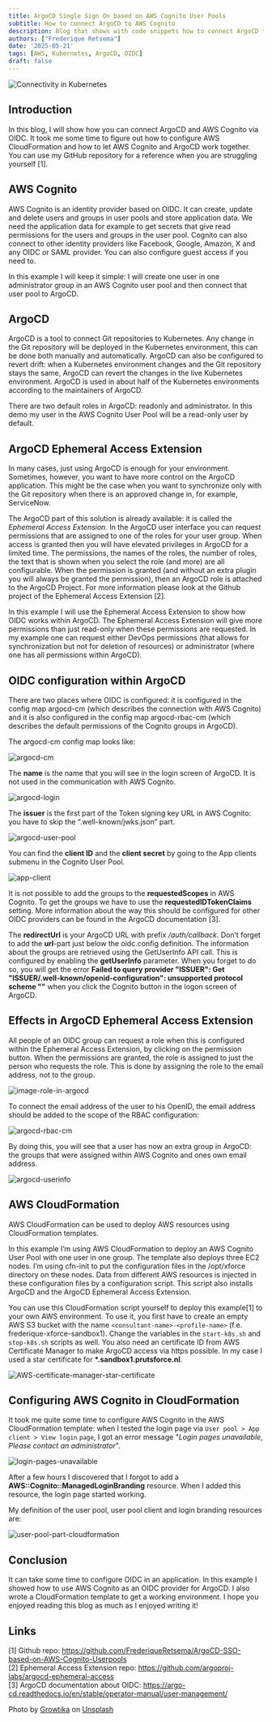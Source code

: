 ```yaml
---
title: ArgoCD Single Sign On based on AWS Cognito User Pools
subtitle: How to connect ArgoCD to AWS Cognito
description: Blog that shows with code snippets how to connect ArgoCD to AWS Cognito
authors: ["Frederique Retsema"]
date: '2025-05-21'
tags: [AWS, Kubernetes, ArgoCD, OIDC]
draft: false
---
```


![Connectivity in Kubernetes](./growtika-ZfVyuV8l7WU-unsplash.jpg)

## Introduction

In this blog, I will show how you can connect ArgoCD and AWS Cognito via OIDC.
It took me some time to figure out how to configure AWS CloudFormation and how
to let AWS Cognito and ArgoCD work together. You can use my GitHub repository
for a reference when you are struggling yourself [1].

## AWS Cognito

AWS Cognito is an identity provider based on OIDC. It can create, update and
delete users and groups in user pools and store application data. We need the
application data for example to get secrets that give read permissions for the
users and groups in  the user pool. Cognito can also connect to other identity
providers like Facebook, Google, Amazon, X and any OIDC or SAML provider. You
can also configure guest access if you need to.

In this example I will keep it simple: I will create one user in one
administrator group in an AWS Cognito user pool and then connect that user pool
to ArgoCD.

## ArgoCD

ArgoCD is a tool to connect Git repositories to Kubernetes. Any change in the
Git repository will be deployed in the Kubernetes environment, this can be done
both manually and automatically. ArgoCD can also be configured to revert drift:
when a Kubernetes environment changes and the Git repository stays the same,
ArgoCD can revert the changes in the live Kubernetes environment. ArgoCD is
used in about half of the Kubernetes environments according to the maintainers
of ArgoCD.

There are two default roles in ArgoCD: readonly and administrator. In this demo
my user in the AWS Cognito User Pool will be a read-only user by default.

## ArgoCD Ephemeral Access Extension

In many cases, just using ArgoCD is enough for your environment. Sometimes,
however, you want to have more control on the ArgoCD application. This might
be the case when you want to synchronize only with the Git repository when
there is an approved change in, for example, ServiceNow.

The ArgoCD part of this solution is already available: it is called the
_Ephemeral Access Extension_. In the ArgoCD user interface you can request
permissions that are assigned to one of the roles for your user group. When
access is granted then you will have elevated privileges in ArgoCD for a
limited time. The permissions, the names of the roles, the number of roles, the
text that is shown when you select the role (and more) are all configurable.
When the permission is granted (and without an extra plugin you will always be
granted the permission), then an ArgoCD role is attached to the ArgoCD Project.
For more information please look at the Github project of the Ephemeral Access
Extension [2].

In this example I will use the Ephemeral Access Extension to show how OIDC works
within ArgoCD. The Ephemeral Access Extension will give more permissions than
just read-only when these permissions are requested. In my example one can
request either DevOps permissions (that allows for synchronization but not for
deletion of resources) or administrator (where one has all permissions within
ArgoCD).

## OIDC configuration within ArgoCD

There are two places where OIDC is configured: it is configured in the config
map argocd-cm (which describes the connection with AWS Cognito) and it is also
configured in the config map argocd-rbac-cm (which describes the default
permissions of the Cognito groups in ArgoCD).

The argocd-cm config map looks like:

![argocd-cm](./argocd-cm.png)

The __name__ is the name that you will see in the login screen of ArgoCD. It is
not used in the communication with AWS Cognito.

![argocd-login](./argocd-login.png)

The __issuer__ is the first part of the Token signing key URL in AWS Cognito:
you have to skip the “.well-known/jwks.json” part.

![argocd-user-pool](./argocd-user-pool.png)

You can find the __client ID__ and the __client secret__ by going to the App
clients submenu in the Cognito User Pool.

![app-client](./app-client.png)

It is not possible to add the groups to the __requestedScopes__ in AWS Cognito.
To get the groups we have to use the __requestedIDTokenClaims__ setting. More
information about the way this should be configured for other OIDC providers
can be found in the ArgoCD documentation [3].

The __redirectUrl__ is your ArgoCD URL with prefix _/auth/callback_. Don’t
forget to add the __url__-part just below the oidc.config definition. The
information about the groups are retrieved using the GetUserInfo API call. This
is configured by enabling the __getUserInfo__ parameter. When you forget to do
so, you will get the error __Failed to query provider "ISSUER": Get__
__"ISSUER/.well-known/openid-configuration": unsupported protocol scheme ""__
when you click the Cognito button in the logon screen of ArgoCD.

## Effects in ArgoCD Ephemeral Access Extension

All people of an OIDC group can request a role when this is configured within
the Ephemeral Access Extension, by clicking on the permission button. When the
permissions are granted, the role is assigned to just the person who requests
the role. This is done by assigning the role to the email address, not to the
group.

![image-role-in-argocd](./image-role-in-argocd.png)

To connect the email address of the user to his OpenID, the email address
should be added to the scope of the RBAC configuration:

![argocd-rbac-cm](./argocd-rbac-cm.png)

By doing this, you will see that a user has now an extra group in ArgoCD: the
groups that were assigned within AWS Cognito and ones own email address.

![argocd-userinfo](./argocd-userinfo.png)

## AWS CloudFormation

AWS CloudFormation can be used to deploy AWS resources using CloudFormation
templates.

In this example I’m using AWS CloudFormation to deploy an AWS Cognito User
Pool with one user in one group. The template also deploys three EC2 nodes.
I’m using cfn-init to put the configuration files in the /opt/xforce directory
on these nodes. Data from different AWS resources is injected in these
configuration files by a configuration script. This script also installs ArgoCD
and the ArgoCD Ephemeral Access Extension.

You can use this CloudFormation script yourself to deploy this example[1] to
your own AWS environment. To use it, you first have to create an empty AWS S3
bucket with the name `<consultant-name>-<profile-name>` (f.e.
frederique-xforce-sandbox1). Change the variables in the `start-k8s.sh` and
`stop-k8s.sh` scripts as well. You also need an certificate ID from AWS
Certificate Manager to make ArgoCD access via https possible. In my case I used
a star certificate for __*.sandbox1.prutsforce.nl__.

![AWS-certificate-manager-star-certificate](./acm-certificate.png)

## Configuring AWS Cognito in CloudFormation

It took me quite some time to configure AWS Cognito in the AWS CloudFormation
template: when I tested the login page via `User pool > App client > View login`
`page`, I got an error message
"_Login pages unavailable, Please contact an administrator_".

![login-pages-unavailable](./login-pages-unavailable.png)

After a few hours I discovered that I forgot to add a
__AWS::Cognito::ManagedLoginBranding__ resource. When I added this resource,
the login page started working.

My definition of the user pool, user pool client and login branding resources
are:

![user-pool-part-cloudformation](./user-pool-part-cloudformation.png)

## Conclusion

It can take some time to configure OIDC in an application. In this example I
showed how to use AWS Cognito as an OIDC provider for ArgoCD. I also wrote a
CloudFormation template to get a working environment. I hope you enjoyed
reading this blog as much as I enjoyed writing it!

## Links

[1] Github repo:
<https://github.com/FrederiqueRetsema/ArgoCD-SSO-based-on-AWS-Cognito-Userpools>  
[2] Ephemeral Access Extension repo:
<https://github.com/argoproj-labs/argocd-ephemeral-access>  
[3] ArgoCD documentation about OIDC:
<https://argo-cd.readthedocs.io/en/stable/operator-manual/user-management/>  

Photo by [Growtika](https://unsplash.com/@growtika?utm_content=creditCopyText&utm_medium=referral&utm_source=unsplash")
on [Unsplash](https://unsplash.com/photos/a-group-of-blue-boxes-ZfVyuV8l7WU?utm_content=creditCopyText&utm_medium=referral&utm_source=unsplash")
